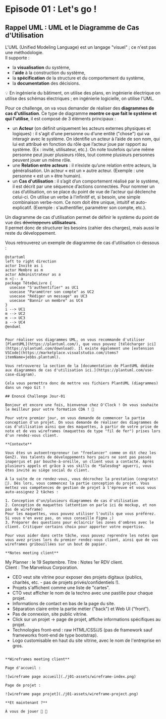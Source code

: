 # Episode 01 : Let's go !

## Rappel UML : UML et le Diagramme de Cas d'Utilisation

L'UML (Unified Modeling Language) est un langage "visuel" ; ce n'est pas une méthodologie.  
Il supporte : 
- la **visualisation** du système,
- l'**aide** à la construction du système,
- la **spécification** de la structure et du comportement du système,
- la **documentation** des décisions.

💡 En ingénierie du bâtiment, on utilise des plans, en ingénierie électrique on utilise des schémas électriques ; en ingénierie logicielle, on utilise l'UML.   

Pour ce challenge, on va vous demander de réaliser des **diagrammes de cas d'utilisation**. Ce type de diagramme **montre ce que fait le système et qui l'utilise**, il est composé de 3 éléments principaux : 
- un **Acteur** (on définit uniquement les acteurs externes physiques et logiques) : il s'agit d'une personne ou d'une entité ("chose") qui va interagir avec le système. On identifie un acteur à l’aide de son nom, qui lui est attribué en fonction du rôle que l’acteur joue par rapport au système. (Ex : invité, utilisateur, etc.). On note toutefois qu’une même personne peut jouer plusieurs rôles, tout comme plusieurs personnes peuvent jouer un même rôle.
- une **Relation entre acteurs** : il n’existe qu’une relation entre acteurs, la généralisation. Un acteur « est un » autre acteur. (Exemple : une personne « est un » être humain).  
- un **Cas d'utilisation** : il s’agit d’un comportement réalisé par le système, il est décrit par une séquence d’actions connectées. Pour nommer un cas d’utilisation, on se place du point de vue de l’acteur qui déclenche celui-ci. On utilise un verbe à l’infinitif et, si besoin, une simple combinaison verbe-nom. Ce nom doit être unique, intuitif et auto-explicatif. (Exemple : s'authentifier, paramétrer son compte, etc.).

Un diagramme de cas d'utilisation permet de définir le système du point de vue des ~~développeurs~~ **utilisateurs**.  
Il permet donc de structurer les besoins (cahier des charges), mais aussi le reste du développement.  

Vous retrouverez un exemple de diagramme de cas d'utilisation ci-dessous : 

```plantuml
@startuml
left to right direction
actor Invité as i
actor Membre as m
actor Administrateur as a
m <|-- a
package TêteDeLivre {
  usecase "S'authentifier" as UC1
  usecase "Paramétrer son compte" as UC2
  usecase "Rédiger un message" as UC3
  usecase "Bannir un membre" as UC4
}
i --> UC1
m --> UC2
m --> UC3
a --> UC4
@enduml


Pour réaliser vos diagrammes UML, on vous recommande d'utiliser [PlantUML](https://plantuml.com/), que vous pouvez [télécharger ici](https://plantuml.com/download). Il existe également une [extension VSCode](https://marketplace.visualstudio.com/items?itemName=jebbs.plantuml). 

Vous retrouverez la section de la [documentation de PlantUML dédiée aux diagrammes de cas d'utilisation ici.](https://plantuml.com/use-case-diagram).

Cela vous permettra donc de mettre vos fichiers PlantUML (diagrammes) dans un repo Git ! 

## Enoncé Challenge Jour-01

Bonjour et encore une fois, bienvenue chez O'Clock ! On vous souhaite le meilleur pour votre formation CDA ! 🎉  

Pour votre premier jour, on vous demande de commencer la partie conception d'un projet. On vous demande de réaliser des diagrammes de cas d'utilisation ainsi que des maquettes, à partir de votre prise de note et de vos wireframes (maquettes de type "fil de fer") prises lors d'un rendez-vous client.    

**Contexte**

Vous êtes un autoentrepreneur (un "freelancer" comme on dit chez les GenZ). Vos talents de développements hors pairs ne sont pas passés inaperçus et par bouche-à-oreille, un client vous a contacté. Après plusieurs appels et grâce à vos skills de *Salesdog* aguerri, vous êtes invité au siège social du client.  

À la suite de ce rendez-vous, vous décrochez la prestation (congrats! 🍾). Dès lors, vous commencez la partie conception du projet. Vous mettez vos compétences de gestion de projet à l'épreuve et vous vous auto-assignez 2 tâches :

1. Conception d'un/plusieurs diagrammes de cas d'utilisation
2. Conception de maquettes (attention on parle ici de mockup, et non pas de wireframe)
Pour les maquettes, vous pouvez utiliser l'outils que vous préférez. Si vous n'en avez pas, on vous conseille Figma ;)
3. Préparer des questions pour éclaircir les zones d'ombres avec le client. Critiquer certains choix pour apporter votre expertise.

Pour vous aider dans cette tâche, vous pouvez reprendre les notes que vous avez prises lors du premier rendez-vous client, ainsi que de vos wireframes gribouillées sur un bout de papier.  

**Notes meeting client**

```
My Planner : le 19 Septembre. 
Titre : Notes 1er RDV client.  
Client : The Marvelous Corporation.

- CEO veut site vitrine pour exposer des projets digitaux (publics, charités, etc. - pas de projets privés/confidentiels !). 
- Projets s'affichent comme une liste de "cartes".
- CTO veut afficher le nom de la techno avec une pastille pour chaque projet. 
- Informations de contact en bas de la page du site. 
- Séparation claire entre la partie métier ("back") et Web UI ("front").
- Pas de connexion, site public vitrine. 
- Click sur un projet -> page de projet, affiche informations spécifiques au projet. 
- Technologies front-end : raw HTML/CSS/JS (pas de framework sauf frameworks front-end de type bootstrap).  
- Logo customisable en haut du site vitrine, avec le nom de l'entreprise en gros. 
```

**Wireframes meeting client**

Page d'accueil :

![wireframe page accueil](./j01-assets/wireframe-index.png)  

Page de projet :

![wireframe page projet](./j01-assets/wireframe-project.png)

**Et maintenant ?**

À vous de jouer 🫵 💪
